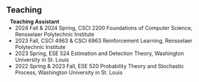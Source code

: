 <h1 id="teaching"></h1>

<h2 style="margin: 60px 0px 10px;">Teaching</h2>

<h4 style="margin:0 10px 0;">Teaching Assistant</h4>

<ul style="margin:0 0 5px;">
  <!-- <li><a href="https://aclanthology.org/2021.lantern-1.0.pdf"><autocolor>NeurIPS 2024</autocolor></a>, ICLR 2025, ARR 2024</li> -->
  <li>2024 Fall & 2024 Spring, CSCI 2200 Foundations of Computer Science, Rensselaer Polytechnic Institute</li>
  <li>2023 Fall, CSCI 4963 & CSCI 6963 Reinforcement Learning, Rensselaer Polytechnic Institute</li>
  <li>2023 Spring, ESE 524 Estimation and Detection Theory, Washington University in St. Louis </li>
  <li>2022 Spring & 2023 Fall, ESE 520 Probability Theory and Stochastic Process, Washington University in St. Louis </li>
</ul>